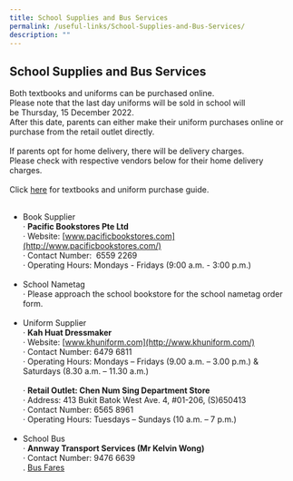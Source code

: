 ```yaml
---
title: School Supplies and Bus Services
permalink: /useful-links/School-Supplies-and-Bus-Services/
description: ""
---
```

## School Supplies and Bus Services

Both textbooks and uniforms can be purchased online.<br>
Please note that the last day uniforms will be sold in school will be&nbsp;Thursday, 15 December 2022. <br>
After this date, parents can either make their uniform purchases online or purchase from the retail outlet directly.<br><br>
If parents opt for home delivery, there will be delivery charges.<br>
Please check with respective vendors below for their home delivery charges.<br><br>
Click&nbsp;[here](https://staging.d1z3a7hqoofu2f.amplifyapp.com/files/Purchase%20Guide.pdf) for textbooks and uniform purchase guide.
<br><br>
*   Book Supplier<br>
   ·          **Pacific Bookstores Pte Ltd**<br>
    ·          Website:&nbsp;[www.pacificbookstores.com](http://www.pacificbookstores.com/)<br>
    ·        Contact Number: &nbsp;6559 2269<br>
 ·        Operating Hours:  Mondays - Fridays&nbsp;(9:00 a.m. - 3:00 p.m.)
<br><br>
*   School Nametag<br>
     ·       Please approach the school bookstore for the school nametag order form.
<br><br>
*   Uniform Supplier<br>
     ·          **Kah Huat Dressmaker**<br>
     ·          Website:&nbsp;[www.khuniform.com](http://www.khuniform.com/)<br>
     ·          Contact Number: 6479 6811<br>
     ·          Operating Hours:  Mondays – Fridays (9.00 a.m. – 3.00 p.m.) &amp; Saturdays (8.30 a.m. – 11.30 a.m.)<br><br>
    ·             **Retail Outlet: Chen Num Sing Department Store**<br>
    ·             Address: 413 Bukit Batok West Ave. 4, #01-206, (S)650413<br>
    ·             Contact Number: 6565 8961<br>
    ·             Operating Hours: Tuesdays – Sundays (10 a.m. – 7 p.m.)
<br><br>
*   School Bus<br>
    ·          **Annway Transport Services (Mr Kelvin Wong)**<br>
    ·             Contact Number: 9476 6639                   
    .              [Bus Fares]()
